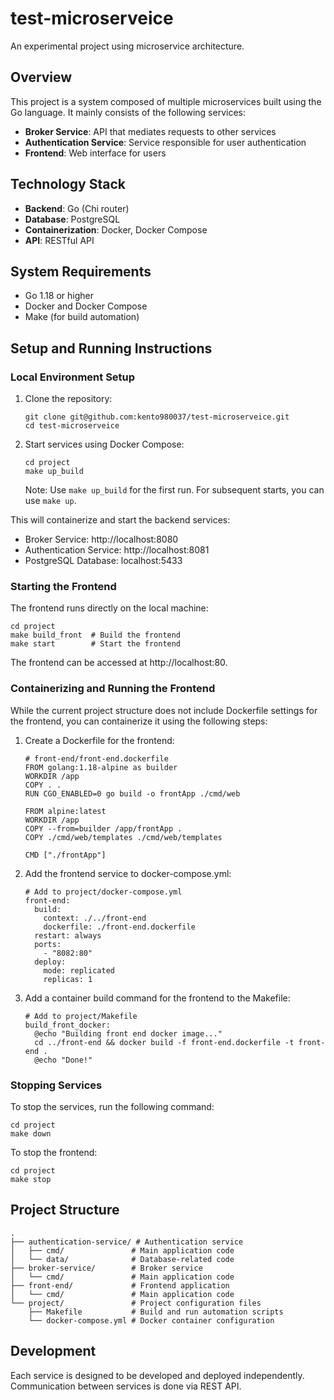 # test-microserveice

An experimental project using microservice architecture.

## Overview

This project is a system composed of multiple microservices built using the Go language. It mainly consists of the following services:

- **Broker Service**: API that mediates requests to other services
- **Authentication Service**: Service responsible for user authentication
- **Frontend**: Web interface for users

## Technology Stack

- **Backend**: Go (Chi router)
- **Database**: PostgreSQL
- **Containerization**: Docker, Docker Compose
- **API**: RESTful API

## System Requirements

- Go 1.18 or higher
- Docker and Docker Compose
- Make (for build automation)

## Setup and Running Instructions

### Local Environment Setup

1. Clone the repository:
   ```
   git clone git@github.com:kento980037/test-microserveice.git
   cd test-microserveice
   ```

2. Start services using Docker Compose:
   ```
   cd project
   make up_build
   ```

   Note: Use `make up_build` for the first run. For subsequent starts, you can use `make up`.

This will containerize and start the backend services:
- Broker Service: http://localhost:8080
- Authentication Service: http://localhost:8081
- PostgreSQL Database: localhost:5433

### Starting the Frontend

The frontend runs directly on the local machine:
```
cd project
make build_front  # Build the frontend
make start        # Start the frontend
```

The frontend can be accessed at http://localhost:80.

### Containerizing and Running the Frontend

While the current project structure does not include Dockerfile settings for the frontend, you can containerize it using the following steps:

1. Create a Dockerfile for the frontend:
   ```
   # front-end/front-end.dockerfile
   FROM golang:1.18-alpine as builder
   WORKDIR /app
   COPY . .
   RUN CGO_ENABLED=0 go build -o frontApp ./cmd/web
   
   FROM alpine:latest
   WORKDIR /app
   COPY --from=builder /app/frontApp .
   COPY ./cmd/web/templates ./cmd/web/templates
   
   CMD ["./frontApp"]
   ```

2. Add the frontend service to docker-compose.yml:
   ```
   # Add to project/docker-compose.yml
   front-end:
     build:
       context: ./../front-end
       dockerfile: ./front-end.dockerfile
     restart: always
     ports:
       - "8082:80"
     deploy:
       mode: replicated
       replicas: 1
   ```

3. Add a container build command for the frontend to the Makefile:
   ```
   # Add to project/Makefile
   build_front_docker:
     @echo "Building front end docker image..."
     cd ../front-end && docker build -f front-end.dockerfile -t front-end .
     @echo "Done!"
   ```

### Stopping Services

To stop the services, run the following command:
```
cd project
make down
```

To stop the frontend:
```
cd project
make stop
```

## Project Structure

```
.
├── authentication-service/ # Authentication service
│   ├── cmd/               # Main application code
│   └── data/              # Database-related code
├── broker-service/        # Broker service
│   └── cmd/               # Main application code
├── front-end/             # Frontend application
│   └── cmd/               # Main application code
└── project/               # Project configuration files
    ├── Makefile           # Build and run automation scripts
    └── docker-compose.yml # Docker container configuration
```

## Development

Each service is designed to be developed and deployed independently. Communication between services is done via REST API.